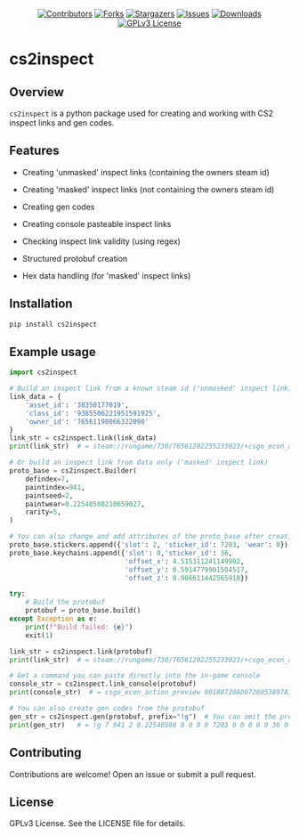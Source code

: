 <div id="shields" align="center">

<!-- PROJECT SHIELDS -->
[![Contributors][contributors-shield]][contributors-url]
[![Forks][forks-shield]][forks-url]
[![Stargazers][stars-shield]][stars-url]
[![Issues][issues-shield]][issues-url]
[![Downloads][downloads-shield]][downloads-url]
[![GPLv3 License][license-shield]][license-url]
</div>

# cs2inspect

## Overview

`cs2inspect` is a python package used for creating and working with CS2 inspect links and gen codes.

## Features

- Creating 'unmasked' inspect links (containing the owners steam id)
- Creating 'masked' inspect links (not containing the owners steam id)
- Creating gen codes
- Creating console pasteable inspect links
- Checking inspect link validity (using regex)

- Structured protobuf creation
- Hex data handling (for 'masked' inspect links)

## Installation

```bash
pip install cs2inspect
```

## Example usage

```python
import cs2inspect

# Build an inspect link from a known steam id ('unmasked' inspect link)
link_data = {
    'asset_id': '38350177019',
    'class_id': '9385506221951591925',
    'owner_id': '76561198066322090'
}
link_str = cs2inspect.link(link_data)
print(link_str)  # = steam://rungame/730/76561202255233023/+csgo_econ_action_preview%20S76561198066322090A38350177019D9385506221951591925

# Or build an inspect link from data only ('masked' inspect link)
proto_base = cs2inspect.Builder(
    defindex=7,
    paintindex=941,
    paintseed=2,
    paintwear=0.22540508210659027,
    rarity=5,
)

# You can also change and add attributes of the proto_base after creation
proto_base.stickers.append({'slot': 2, 'sticker_id': 7203, 'wear': 0})
proto_base.keychains.append({'slot': 0,'sticker_id': 36,
                             'offset_x': 4.515311241149902,
                             'offset_y': 0.5914779901504517,
                             'offset_z': 8.906611442565918})

try:
    # Build the protobuf
    protobuf = proto_base.build()
except Exception as e:
    print(f"Build failed: {e}")
    exit(1)

link_str = cs2inspect.link(protobuf)
print(link_str)  # = steam://rungame/730/76561202255233023/+csgo_econ_action_preview%2000180720AD0728053897A19BF3034002620A080210A3381D00000000A20118080010241D000000003D6E7D9040451A6B173F4D7B810E4191B1FE6E

# Get a command you can paste directly into the in-game console
console_str = cs2inspect.link_console(protobuf)
print(console_str)  # = csgo_econ_action_preview 00180720AD0728053897A19BF3034002620A080210A3381D00000000A20118080010241D000000003D6E7D9040451A6B173F4D7B810E4191B1FE6E

# You can also create gen codes from the protobuf
gen_str = cs2inspect.gen(protobuf, prefix="!g")  # You can omit the prefix to get '!gen'
print(gen_str)   # = !g 7 941 2 0.22540508 0 0 0 0 7203 0 0 0 0 0 36 0

```

## Contributing
Contributions are welcome! Open an issue or submit a pull request.

## License
GPLv3 License. See the LICENSE file for details.

<!-- MARKDOWN LINKS & IMAGES -->
<!-- https://www.markdownguide.org/basic-syntax/#reference-style-links -->
[contributors-shield]: https://img.shields.io/github/contributors/Helyux/cs2inspect.svg?style=for-the-badge
[contributors-url]: https://github.com/Helyux/cs2inspect/graphs/contributors
[forks-shield]: https://img.shields.io/github/forks/Helyux/cs2inspect.svg?style=for-the-badge
[forks-url]: https://github.com/Helyux/cs2inspect/network/members
[stars-shield]: https://img.shields.io/github/stars/Helyux/cs2inspect.svg?style=for-the-badge
[stars-url]: https://github.com/Helyux/cs2inspect/stargazers
[issues-shield]: https://img.shields.io/github/issues/Helyux/cs2inspect.svg?style=for-the-badge
[issues-url]: https://github.com/Helyux/cs2inspect/issues
[downloads-shield]: https://img.shields.io/pepy/dt/cs2inspect?style=for-the-badge
[downloads-url]: https://pepy.tech/project/cs2inspect
[license-shield]: https://img.shields.io/badge/License-GPLv3-red.svg?style=for-the-badge
[license-url]: https://github.com/Helyux/cs2inspect/blob/master/LICENSE
